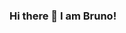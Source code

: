### Hi there 👋 I am Bruno!

<!--
**BrunoAguiarJorge/BrunoAguiarJorge** is a ✨ _special_ ✨ repository because its `README.md` (this file) appears on your GitHub profile.

## 🔭 I’m currently working on my testing skills doing some testing in uTest.
##I’m currently learning full stack development at DevSuperior. focused on Java , spring Boot, typeScrypt and ReactJS.

##📫 How to reach me: ...

## Fun fact: I am a marathoner and love running! the fun fact is: one of my goals in life is to run an Iron Man... 
-->
